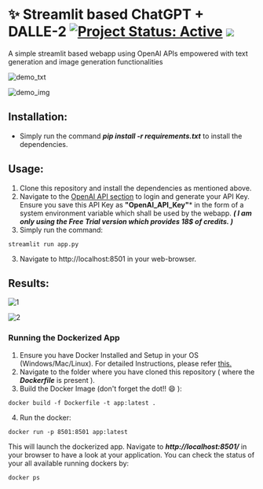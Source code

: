 # ✨ Streamlit based ChatGPT + DALLE-2 [![Project Status: Active](https://www.repostatus.org/badges/latest/active.svg)](https://www.repostatus.org/#active) [![](https://img.shields.io/badge/Prateek-Ralhan-brightgreen.svg?colorB=ff0000)](https://prateekralhan.github.io/)
A simple streamlit based webapp using OpenAI APIs empowered with text generation and image generation functionalities

![demo_txt](https://user-images.githubusercontent.com/29462447/212479457-f3a11c26-f889-4f33-9569-ea154c95f091.gif)

![demo_img](https://user-images.githubusercontent.com/29462447/212479452-3d59ed7b-cbc3-43f1-bdb9-5e9d3b37dadc.gif)

## Installation:
* Simply run the command ***pip install -r requirements.txt*** to install the dependencies.

## Usage:
1. Clone this repository and install the dependencies as mentioned above.
2. Navigate to the [OpenAI API section](https://beta.openai.com/account/api-keys) to login and generate your API Key. Ensure you save this API Key as **"OpenAI_API_Key"*** in the form of a system environment variable which shall be used by the webapp. ***( I am only using the Free Trial version which provides 18$ of credits. )***
2. Simply run the command: 
```
streamlit run app.py
```
3. Navigate to http://localhost:8501 in your web-browser.


## Results:

![1](https://user-images.githubusercontent.com/29462447/212479438-b2774381-122c-40b3-8380-5a7fa1336483.png)

![2](https://user-images.githubusercontent.com/29462447/212479439-6e6ce078-e61b-4430-9eba-0931b1b199d5.png)

### Running the Dockerized App
1. Ensure you have Docker Installed and Setup in your OS (Windows/Mac/Linux). For detailed Instructions, please refer [this.](https://docs.docker.com/engine/install/)
2. Navigate to the folder where you have cloned this repository ( where the ***Dockerfile*** is present ).
3. Build the Docker Image (don't forget the dot!! :smile: ): 
```
docker build -f Dockerfile -t app:latest .
```
4. Run the docker:
```
docker run -p 8501:8501 app:latest
```

This will launch the dockerized app. Navigate to ***http://localhost:8501/*** in your browser to have a look at your application. You can check the status of your all available running dockers by:
```
docker ps
```
